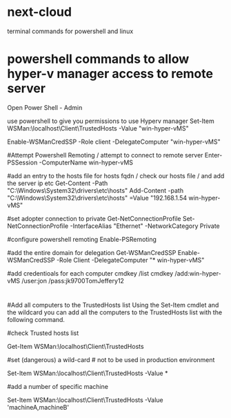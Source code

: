 # next-cloud
terminal commands for powershell and linux
# powershell commands to allow hyper-v manager access to remote server
Open Power Shell - Admin

use powershell to give you permissions to use Hyperv manager
Set-Item WSMan:\localhost\Client\TrustedHosts -Value "win-hyper-vMS"

Enable-WSManCredSSP -Role client -DelegateComputer "win-hyper-vMS"

#Attempt Powershell Remoting / attempt to connect to remote server
Enter-PSSession -ComputerName win-hyper-vMS

#add an entry to the hosts file for hosts fqdn / check our hosts file / and add the server ip etc
Get-Content -Path "C:\Windows\System32\drivers\etc\hosts"
Add-Content -path "C:\Windows\System32\drivers\etc\hosts" =Value "192.168.1.54 win-hyper-vMS"

#set adopter connection to private
Get-NetConnectionProfile
Set-NetConnectionProfile -InterfaceAlias "Ethernet" -NetworkCategory Private

#configure powershell remoting
Enable-PSRemoting

#add the entire domain for delegation
Get-WSManCredSSP
Enable-WSManCredSSP -Role Client -DelegateComputer "* win-hyper-vMS"

#add credentioals for each computer
cmdkey /list
cmdkey /add:win-hyper-vMS /user:jon /pass:jk9700TomJeffery12
#
#
#Add all computers to the TrustedHosts list
Using the Set-Item cmdlet and the wildcard you can add all the computers to the TrustedHosts list with the following command.

#check Trusted hosts list

Get-Item WSMan:\localhost\Client\TrustedHosts

#set (dangerous) a wild-card # not to be used in production environment

Set-Item WSMan:\localhost\Client\TrustedHosts -Value *

#add a number of specific machine

Set-Item WSMan:\localhost\Client\TrustedHosts -Value 'machineA,machineB'
